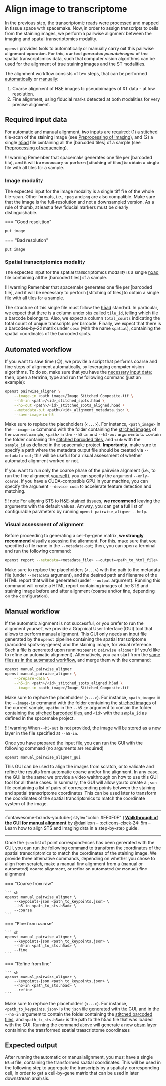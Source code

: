 # Align image to transcriptome
In the previous step, the transcriptomic reads were processed and mapped in tissue space with spacemake.
Now, in order to assign transcripts to cells from the staining images, we perform a pairwise alignment 
between the imaging and spatial transcriptomics modality.

`openst` provides tools to automatically or manually carry out this pairwise alignment operation. For this,
our tool generates *pseudoimages* of the spatial transcriptomics data, such that computer vision algorithms
can be used for the alignment of true staining images and the ST modalities.

The alignment workflow consists of two steps, that can be performed [automatically] or [manually]:

1. Coarse alignment of H&E images to pseudoimages of ST data - at low resolution.
2. Fine alignment, using fiducial marks detected at both modalities for very precise alignment.

[automatically]: #automated-workflow
[manually]: #manual-workflow

## Required input data
For automatic and manual alignment, two inputs are required: (1) a stitched tile-scan of 
the staining image (see [Preprocessing of imaging](computational/preprocessing_imaging.md)), and (2) a
single [h5ad] file containing all the [barcoded tiles] of a sample 
(see [Preprocessing of sequencing](computational/preprocessing_sequencing.md)). 

!!! warning
    Remember that spacemake generates one file per [barcoded tile], 
    and it will be necessary to perform [stitching of tiles] to
    obtain a single file with all tiles for a sample.

### Image modality
The expected input for the image modality is a single tiff file of the whole tile-scan.
Other formats, i.e., `jpeg` and `png` are also compatible. Make sure that the image is the full-resolution
and not a downsampled version. As a rule of thumb, at least a few fiducial markers must be clearly distinguishable.

=== "Good resolution"

    put image

=== "Bad resolution"

    put image

### Spatial transcriptomics modality
The expected input for the spatial transcriptomics modality is a single [h5ad] file containing all
the [barcoded tiles] of a sample. 

!!! warning
    Remember that spacemake generates one file per [barcoded tile], and it will be necessary to perform
    [stitching of tiles] to obtain a single file with all tiles for a sample.

The structure of this single file must follow the [h5ad] standard. In particular, we expect that there is a
column under `obs` called `tile_id`, telling which tile a barcode belongs to. Also, we expect a column 
`total_counts` indicating the total count of unique transcripts per barcode. Finally, we expect that there is
a barcodes-by-2d matrix under `obsm` (with the name `spatial`), containing the spatial coordinates of the barcoded
spots.

[h5ad]: https://anndata.readthedocs.io/en/latest/fileformat-prose.html

## Automated workflow
If you want to save time (😉), we provide a script that performs coarse and fine steps of alignment 
automatically, by leveraging computer vision algorithms. To do so, make sure that you have the [necessary
input data](#required-input-data); then, open a termina, type and run the following command (just an example):

```bash
openst pairwise_aligner \
    --image-in <path_image>/Image_Stitched_Composite.tif \
    --h5-in <path>/<id>_stitched_spots.h5ad \
    --h5-out <path>/<id>_stitched_spots_aligned.h5ad \
    --metadata-out <path>/<id>_alignment_metadata.json \
    --save-image-in-h5
```

Make sure to replace the placeholders (`<...>`). For instance, `<path_image>` in the `--image-in` command 
with the folder containing the [stitched images](computational/preprocessing_imaging.md) of the current sample, 
`<path>` in the `--h5-in` and `--h5-out` arguments  to contain the folder containing the 
[stitched barcoded tiles](computational/preprocessing_sequencing.md), and `<id>` with the `sample_id` as 
defined in the spacemake project. **Importantly**, make sure to specify a path where the metadata output file 
should be created via `--metadata-out`; this will be useful for a visual assessment of whether
automated alignment worked or not.

If you want to run only the coarse phase of the pairwise alignment (i.e., to run the fine
alignment [yourself](#manual-workflow)), you can specify the argument `--only-coarse`. If you have a CUDA-compatible
GPU in your machine, you can specify the argument `--device cuda` to accelerate feature detection and matching. 

!!! note
    For aligning STS to H&E-stained tissues, **we recommend** leaving the arguments with the default values. 
    Anyway, you can get a full list of configurable parameters by running `openst pairwise_aligner --help`.

### Visual assessment of alignment
Before proceeding to generating a cell-by-gene matrix, **we strongly recommend** visually assessing the alignment.
For this, make sure that you specified a file name in the `--metadata-out`; then, you can open a terminal and run
the following command:

```sh
openst report --metadata=<metadata_file> --output=<path_to_html_file>
```

Make sure to replace the placeholders (`<...>`) with the path to the metadata file (under `--metadata` argument), and
the desired path and filename of the HTML report that will be generated (under `--output` argument). Running this command
will create a HTML report containing images of the STS and staining image before and after alignment (coarse and/or fine,
depending on the configuration).

## Manual workflow
If the automatic alignment is not successful, or you prefer to run the alignment yourself, we provide a
Graphical User Interface (GUI) tool that allows to perform manual alignment. This GUI only needs an input file
generated by the `openst` pipeline containing the spatial transcriptome (barcoded spots-by-genes) and the staining
image, for visual reference. Such a file is generated upon running `openst pairwise_aligner` (if you'd like to
refine an automatic alignment). Alternatively, you can start from the [same files as in the automated workflow](#required-input-data),
and merge them with the command:

```sh
openst manual_pairwise_aligner 
openst manual_pairwise_aligner \
    --prepare-data \
    --h5-in <path>/<id>_stitched_spots_aligned.h5ad \
    --image-in <path_image>/Image_Stitched_Composite.tif
```

Make sure to replace the placeholders (`<...>`). For instance, `<path_image>` in the `--image-in` command 
with the folder containing the [stitched images](computational/preprocessing_imaging.md) of the current sample, 
`<path>` in the `--h5-in` argument to contain the folder containing the 
[stitched barcoded tiles](computational/preprocessing_sequencing.md), and `<id>` with the `sample_id` as 
defined in the spacemake project. 

!!! warning
    When `--h5-out` is not provided, the image will be stored as a new layer in the
    file specified at `--h5-in`.

Once you have prepared the input file, you can run the GUI with the following command (no arguments are required)

```sh
openst manual_pairwise_aligner_gui
```

This GUI can be used to align the images from scratch, or to validate and refine the results from
automatic coarse and/or fine alignment. In any case, the GUI is the same: we provide a video walthrough
on how to use this GUI tool for all these cases. In summary, the GUI will allow you to create a `json` file
containing a list of pairs of corresponding points between the staining and spatial transcriptome coordinates.
This can be used later to transform the coordinates of the spatial trancriptomics to match the coordinate system of the image.

---

:fontawesome-brands-youtube:{ style="color: #EE0F0F" }
__[Walkthrough of the GUI for manual alignment]__ by @danilexn – :octicons-clock-24:
5m – Learn how to align STS and imaging data in a step-by-step guide.

  [Walkthrough of the GUI for manual alignment]: https://www.youtube.com

---

Once the `json` list of point correspondences has been generated with the GUI, you can run the following command to transform
the coordinates of the spatial transcriptomics to match the coordinates of the staining image. We provide three alternative commands,
depending on whether you chose to align from scratch, make a manual fine alignment from a (manual or automated) coarse alignment, 
or refine an automated (or manual) fine alignment

=== "Coarse from raw"

    ``` sh
    openst manual_pairwise_aligner \
        --keypoints-json <path_to_keypoints.json> \
        --h5-in <path_to_sts.h5ad> \
        --coarse
    ```

=== "Fine from coarse"

    ``` sh
    openst manual_pairwise_aligner \
        --keypoints-json <path_to_keypoints.json> \
        --h5-in <path_to_sts.h5ad> \
        --fine
    ```

=== "Refine from fine"

    ``` sh
    openst manual_pairwise_aligner \
        --keypoints-json <path_to_keypoints.json> \
        --h5-in <path_to_sts.h5ad> \
        --refine
    ```

Make sure to replace the placeholders (`<...>`). For instance,
`<path_to_keypoints.json>` is the `json` file generated with the GUI, and  in the `--h5-in` argument to contain the folder containing the 
[stitched barcoded tiles](computational/preprocessing_sequencing.md), and `<path_to_sts.h5ad>` is the path to the h5ad file that was loaded
with the GUI. Running the command above will generate a new [obsm] layer containing the transformed spatial transcriptome coordinates

[obsm]: https://anndata.readthedocs.io/en/latest/generated/anndata.AnnData.obsm.html

## Expected output
After running the automatic or manual alignment, you must have a single `h5ad` file, containing the transformed spatial coordinates.
This will be used in the following step to aggregate the transcripts by a spatially-corresponding cell, in order to get a cell-by-gene
matrix that can be used in later downstream analysis.